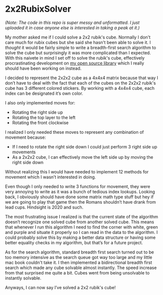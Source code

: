 # 2x2RubixSolver

*(Note: The code in this repo is super messy and unformatted. I just uploaded it in case anyone else is interested in taking a peak at it.)*

My mother asked me if I could solve a 2x2 rubik's cube. Normally I don't care much for rubix cubes but she said she hasn't been able to solve it. I *thought* it would be fairly simple to write a breadth-first search algorithm to solve the cube but surprisingly it was more complicated than I expected. With this naivete in mind I set off to solve the rubik's cube, effectively procrastinating development on [my open source library](https://github.com/MackHartley/RoundedProgressBar) which I really should have been working on instead.

I decided to represent the 2x2x2 cube as a 4x4x4 matrix because that way I don’t have to deal with the fact that each of the cubes on the 2x2x2 rubik's cube has 3 different colored stickers. By working with a 4x4x4 cube, each index can be designated it’s own color.

I also only implemented moves for:
 - Rotating the right side up
 - Rotating the top layer to the left
 - Rotating the front clockwise

I realized I only needed these moves to represent any combination of movement because:
 - If I need to rotate the right side down I could just perform 3 right side up movements
 - As a 2x2x2 cube, I can effectively move the left side up by moving the right side down

Without realizing this I would have needed to implement 12 methods for movement which I wasn’t interested in doing.

Even though I only needed to write 3 functions for movement, they were very annoying to write as it was a bunch of tedious index lookups. Looking back, I obviously should have done some matrix math type stuff but hey if we are going to play that game then the Romans shouldn’t have drank from lead cups. Hindsight is 2020 and such.

The most frustrating issue I realized is that the current state of the algorithm doesn’t recognize one solved cube from another solved cube. This means that whenever I run this algorithm I need to find the corner with white, green and purple and situate it properly so I can read in the data to the algorithm. I could probably solve this by making a better data structure or having some better equality checks in my algorithm, but that’s for a future project.

As for the search algorithm, standard breadth first search turned out to be too memory intensive as the search queue got way too large and my little mac book couldn't take it. I then implemented a bidirectional breadth first search which made any cube solvable almost instantly. The speed increase from that surprised me quite a bit. Cubes went from being unsolvable to instantly solvable.

Anyways, I can now say I’ve solved a 2x2 rubik's cube!
